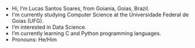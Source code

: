 -  Hi, I’m Lucas Santos Soares, from Goiania, Goias, Brazil.
-  I'm currently studying Computer Science at the Universidade Federal de Goias (UFG).
-  I’m interested in Data Science. 
-  I’m currently learning C and Python programming languages.
-  Pronouns: He/Him
